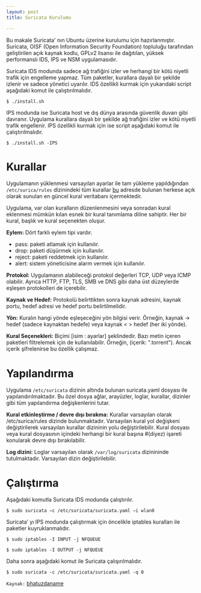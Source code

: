 ```yaml
---
layout: post
title: Suricata Kurulumu

---
```

Bu makale Suricata' nın Ubuntu üzerine kurulumu için hazırlanmıştır.
Suricata, OISF (Open Information Security Foundation) topluluğu tarafından geliştirilen açık kaynak kodlu, GPLv2 lisansı ile dağıtılan, yüksek performanslı IDS, IPS ve NSM uygulamasıdır.


<script src="https://gist.github.com/mustafasevim/4e1f5391b35962bf1210cf552bc0b76a.js"></script>

Suricata IDS modunda sadece ağ trafiğini izler ve herhangi bir kötü niyetli trafik için engelleme yapmaz. Tüm paketler, kurallara dayalı bir şekilde izlenir ve sadece yönetici uyarılır. IDS özellikli kurmak için yukarıdaki script aşağıdaki komut ile çalıştırılmalıdır. 
	
	$ ./install.sh
    
IPS modunda ise Suricata host ve dış dünya arasında güvenlik duvarı gibi davranır. Uygulama kurallara dayalı bir şekilde ağ trafiğini izler ve kötü niyetli trafik engellenir. IPS özellikli kurmak için ise script aşağıdaki komut ile çalıştırılmalıdır. 

	$ ./install.sh -IPS 
	
# Kurallar 
Uygulamanın yüklenmesi varsayılan ayarlar ile tam yükleme yapıldığından `/etc/surica/rules` dizinindeki tüm kurallar [bu](https://rules.emergingthreats.net)  adresde bulunan herkese açık olarak sunulan en güncel kural veritabanı içermektedir. 

Uygulama, var olan kuralların düzenlenmesini veya sonradan kural eklenmesi mümkün kılan esnek bir kural tanımlama diline sahiptir. Her bir kural, başlık ve kural seçenekten oluşur.


**Eylem:** Dört farklı eylem tipi vardır.

 * pass: paketi atlamak için kullanılır.
 * drop: paketi düşürmek için kullanılır.
 * reject: paketi reddetmek için kullanılır.
 * alert: sistem yöneticisine alarm vermek için kullanılır.

**Protokol:** Uygulamanın alabileceği protokol değerleri TCP, UDP veya ICMP olabilir. Ayrıca HTTP, FTP, TLS, SMB ve DNS gibi daha üst düzeylerde eşleşen protokolleri de içerebilir.

**Kaynak ve Hedef:** Protokolü belirttikten sonra kaynak adresini, kaynak portu, hedef adresi ve hedef portu belirtilmelidir.

**Yön:** Kuralın hangi yönde eşleşeceğini yön bilgisi verir. Örneğin, kaynak -> hedef (sadece kaynaktan hedefe) veya kaynak < > hedef (her iki yönde).

**Kural Seçenekleri:** Biçimi [isim : ayarlar] şeklindedir. Bazı metin içeren paketleri filtrelemek için de kullanılabilir. Örneğin, (içerik: ".torrent"). Ancak içerik şifrelenirse bu özellik çalışmaz.

# Yapılandırma

Uygulama `/etc/suricata` dizinin altında bulunan suricata.yaml dosyası ile yapılandırılmaktadır. Bu özel dosya ağlar, arayüzler, loglar, kurallar, dizinler gibi tüm yapılandırma değişkenlerini tutar.

**Kural etkinleştirme / devre dışı bırakma:** Kurallar varsayılan olarak /etc/surica/rules dizinde bulunmaktadır. Varsayılan kural yol değişkeni değiştirilerek varsayılan kurallar dizininin yolu değiştirilebilir. Kural dosyası veya kural dosyasının içindeki herhangi bir kural başına #(diyez) işareti konularak devre dışı bırakılabilir. 

**Log dizini:** Loglar varsayılan olarak `/var/log/suricata` dizinininde tutulmaktadır. Varsayılan dizin değiştirilebilir.

# Çalıştırma 
 
 Aşağıdaki komutla Suricata IDS modunda  çalıştırılır.
 
	$ sudo suricata −c /etc/suricata/suricata.yaml −i wlan0
 
 Suricata’ yı IPS modunda çalıştırmak için öncelikle iptables kuralları ile paketler kuyruklanmalıdır. 

	$ sudo iptables -I INPUT -j NFQUEUE

	$ sudo iptables -I OUTPUT -j NFQUEUE
    
Daha sonra aşağıdaki komut ile Suricata çalışırılmalıdır. 

	$ sudo suricata -c /etc/suricata/suricata.yaml -q 0


`Kaynak:` [ bhatuzdaname ](https://github.com/bhatuzdaname/suricata-configuration/blob/master/install.sh)


    
